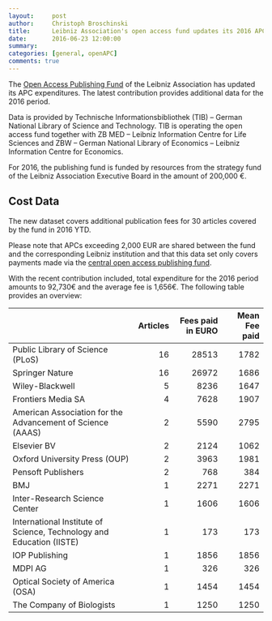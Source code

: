 ```yaml
---
layout:     post
author:		Christoph Broschinski
title:      Leibniz Association's open access fund updates its 2016 APC data
date:       2016-06-23 12:00:00
summary:    
categories: [general, openAPC]
comments: true
---
```




The [Open Access Publishing Fund](http://www.leibniz-gemeinschaft.de/en/infrastructures/open-access/open-access-publishing-fund/) of the Leibniz Association has updated its APC expenditures. The latest contribution provides additional data for the 2016 period.

Data is provided by Technische Informationsbibliothek (TIB) – German National Library of Science and Technology. TIB is operating the open access fund together with ZB MED – Leibniz Information Centre for Life Sciences and ZBW – German National Library of Economics – Leibniz Information Centre for Economics.

For 2016, the publishing fund is funded by resources from the strategy fund of the Leibniz Association Executive Board in the amount of  200,000 €. 

## Cost Data



The new dataset covers additional publication fees for 30 articles covered by the fund in 2016 YTD.

Please note that APCs exceeding 2,000 EUR are shared between the fund and the corresponding Leibniz institution and that this data set only covers payments made via the [central open access publishing fund](http://www.leibniz-gemeinschaft.de/en/infrastructures/open-access/open-access-publishing-fund/).

With the recent contribution included, total expenditure for the 2016 period amounts to 92,730€ and the average fee is 1,656€. The following table provides an overview:


|                                                                     | Articles| Fees paid in EURO| Mean Fee paid|
|:--------------------------------------------------------------------|--------:|-----------------:|-------------:|
|Public Library of Science (PLoS)                                     |       16|             28513|          1782|
|Springer Nature                                                      |       16|             26972|          1686|
|Wiley-Blackwell                                                      |        5|              8236|          1647|
|Frontiers Media SA                                                   |        4|              7628|          1907|
|American Association for the Advancement of Science (AAAS)           |        2|              5590|          2795|
|Elsevier BV                                                          |        2|              2124|          1062|
|Oxford University Press (OUP)                                        |        2|              3963|          1981|
|Pensoft Publishers                                                   |        2|               768|           384|
|BMJ                                                                  |        1|              2271|          2271|
|Inter-Research Science Center                                        |        1|              1606|          1606|
|International Institute of Science, Technology and Education (IISTE) |        1|               173|           173|
|IOP Publishing                                                       |        1|              1856|          1856|
|MDPI AG                                                              |        1|               326|           326|
|Optical Society of America (OSA)                                     |        1|              1454|          1454|
|The Company of Biologists                                            |        1|              1250|          1250|

